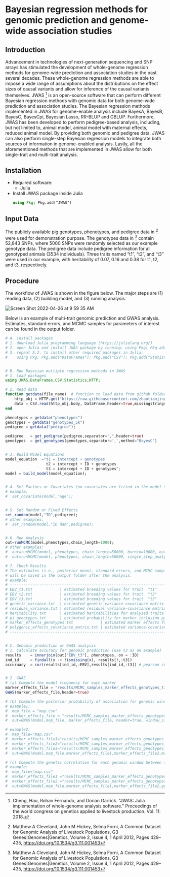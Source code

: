 # Bayesian regression methods for genomic prediction and genome-wide association studies


## Introduction

Advancement in technologies of next-generation sequencing and SNP arrays has stimulated the development of whole-genome regression methods for genome-wide prediction and association studies in the past several decades. These whole-genome regression methods are able to impose a wide range of assumptions about the distributions on the effect sizes of causal variants and allow for inference of the causal variants themselves. JWAS [^fn2] is an open-source software that can perform different Bayesian regression methods with genomic data for both genome-wide prediction and association studies. The Bayesian regression methods implemented in JWAS for genome-enable analysis include BayesA, BayesB, BayesC, BayesCpi, Bayesian Lasso, RR-BLUP and GBLUP. Furthermore, JWAS has been developed to perform pedigree-based analysis, including, but not limited to, animal model, animal model with maternal effects, reduced animal model. By providing both genomic and pedigree data, JWAS can also perform single-step Bayesian regression models to integrate both sources of information in genome-enabled analysis. Lastly, all the aforementioned methods that are implemented in JWAS allow for both single-trait and multi-trait analysis.   


## Installation
* Required software:
    * Julia  
* Install JWAS package inside Julia
    ```julia
    using Pkg; Pkg.add("JWAS")
    ```
## Input Data
The publicly available pig genotypes, phenotypes, and pedigree data in  [^fn1] were used for demonstration purpose. The genotypes data in [^fn1] contain 52,843 SNPs, where 5000 SNPs were randomly selected as our example genotype data. The pedigree data include pedigree information for all genotyped animals (3534 individuals). Three traits named “t1”, “t2”, and “t3” were used in our example, with heritability of 0.07, 0.16 and 0.38 for t1, t2, and t3, respectively.


## Procedure
The workflow of JWAS is shown in the figure below. The major steps are (1) reading data, (2) building model, and (3) running analysis.

![Screen Shot 2022-04-26 at 9 59 35 AM](https://user-images.githubusercontent.com/18593116/165353767-65da93ba-2b24-4b79-82d4-007f34637b8d.png)



Below is an example of multi-trait genomic prediction and GWAS analysis. Estimates, standard errors, and MCMC samples for parameters of interest can be found in the output folder.

```julia 
# A. install packages
# 1. download Julia programming language (https://julialang.org/)
# 2. open Julia and install JWAS package by running: using Pkg; Pkg.add("JWAS");
# 3. repeat A.2. to install other required packages in Julia:
#    using Pkg; Pkg.add("DataFrames"); Pkg.add("CSV"); Pkg.add("Statistics");


# B. Run Bayesian multiple regression methods in JWAS
# 1. Load packages
using JWAS,DataFrames,CSV,Statistics,HTTP;

# 2. Read data
function getdata(file_name)  # function to load data from github folder
    http_obj = HTTP.get("https://raw.githubusercontent.com/zhaotianjing/bio_protocol/main/data/$file_name.txt")
    data = CSV.read(http_obj.body, DataFrame,header=true,missingstrings=["."])
end

phenotypes = getdata("phenotypes")
genotypes = getdata("genotypes_5k")
pedigree = getdata("pedigree");

pedigree   = get_pedigree(pedigree,separator=",",header=true)
genotypes  = get_genotypes(genotypes,separator=',',method="BayesC")


# 3. Build Model Equations
model_equation  ="t1 = intercept + genotypes
                  t2 = intercept + ID + genotypes
                  t3 = intercept + ID + genotypes";
model = build_model(model_equation);


# 4. Set Factors or Covariates (no covariates are fitted in the model specified in B.3)
# example:
#  set_covariate(model,"age"); 


# 5. Set Random or Fixed Effects
set_random(model,"ID",pedigree);
# other examples:
#  set_random(model,"ID dam",pedigree);


# 6. Run Analysis
out=runMCMC(model,phenotypes,chain_length=1000);
# other examples:
#  out=runMCMC(model, phenotypes, chain_length=50000, burnin=10000, output_samples_frequency= 100); 
#  out=runMCMC(model, phenotypes, chain_length=50000, single_step_analysis=true, pedigree=pedigree); for single-step Bayesian regression analysis

# 7. Check Results
# The estimates (i.e., posterior mean), standard errors, and MCMC samples for parameters of interest 
# will be saved in the output folder after the analysis. 
# example:
# -------------------------------------------------------------------------------------------------
# EBV_t1.txt            | estimated breeding values for trait  "t1" 
# EBV_t2.txt            | estimated breeding values for trait  "t2" 
# EBV_t3.txt            | estimated breeding values for trait  "t3" 
# genetic_variance.txt  | estimated genetic variance-covariance matrix across traits
# residual_variance.txt | estimated residual variance-covariance matrix across traits
# heritability.txt      | estimated heritabilities for analyzed traits
# pi_genotypes.txt      | estimated probability for marker inclusion patterns
# marker_effects_genotypes.txt            | estimated marker effects for analyzed traits
# polygenic_effects_covariance_matrix.txt | estimated variance-covariance matrix for polygenic effects
# --------------------------------------------------------------------------------------------------


# C. Genomic prediction or GWAS analysis
# 1. Calculate accuracy for genomic prediction (use t3 as an example)
results    = innerjoin(out["EBV_t3"], phenotypes, on = :ID)
ind_id     = findall(x -> !ismissing(x), results[!,:t3])
accuruacy  = cor(results[ind_id,:EBV],results[ind_id,:t3]) # pearson correlation between estimated breeding values and observed phentypes


# 2. GWAS
# (a) Compute the model frequency for each marker
marker_effects_file = "results/MCMC_samples_marker_effects_genotypes_t1.txt" # MCMC samples of marker effects for trait t1
GWAS(marker_effects_file,header=true)

# (b) Compute the posterior probability of association for genomic windows based on their explained proportion of total genetic variance
# example1:
#  map_file = "map.csv"
#  marker_effects_file = "results/MCMC_samples_marker_effects_genotypes_t1.txt"
#  out=GWAS(model,map_file, marker_effects_file, header=true, window_size="1 Mb",threshold=0.01)

# example2:
#  map_file="map.csv"
#  marker_effects_file1="results/MCMC_samples_marker_effects_genotypes_t1.txt"
#  marker_effects_file2="results/MCMC_samples_marker_effects_genotypes_t2.txt"
#  marker_effects_file3="results/MCMC_samples_marker_effects_genotypes_t3.txt"
#  out=GWAS(model,map_file,marker_effects_file1,marker_effects_file2,marker_effects_file3,header=true,window_size="1 Mb")

# (c) Compute the genetic correlation for each genomic window between two analyzed traits
# example:
#  map_file="map.csv"
#  marker_effects_file1 ="results/MCMC_samples_marker_effects_genotypes_y1.txt"
#  marker_effects_file2 ="results/MCMC_samples_marker_effects_genotypes_y2.txt"
#  out=GWAS(model,map_file,marker_effects_file1,marker_effects_file2,genetic_correlation=true,header=true,window_size="1 Mb")
```



[^fn1]: Matthew A Cleveland, John M Hickey, Selma Forni, A Common Dataset for Genomic Analysis of Livestock Populations, G3 Genes|Genomes|Genetics, Volume 2, Issue 4, 1 April 2012, Pages 429–435, https://doi.org/10.1534/g3.111.001453
[^fn2]: Cheng, Hao, Rohan Fernando, and Dorian Garrick. "JWAS: Julia implementation of whole-genome analysis software." Proceedings of the world congress on genetics applied to livestock production. Vol. 11. 2018.
